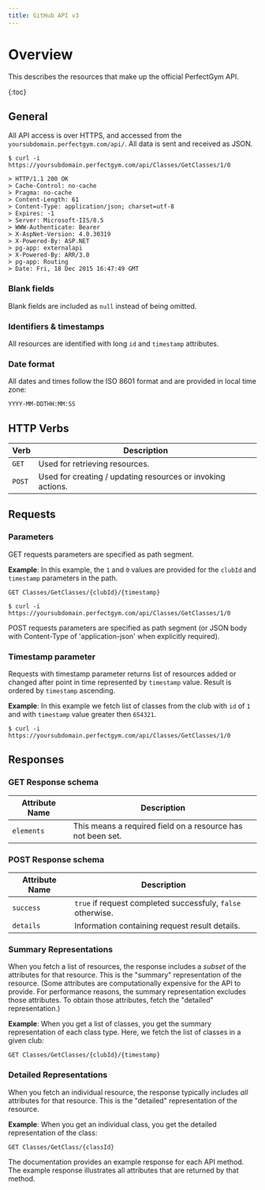 ```yaml
---
title: GitHub API v3
---
```


# Overview

This describes the resources that make up the official PerfectGym API.

{:toc}


## General

All API access is over HTTPS, and accessed from the `yoursubdomain.perfectgym.com/api/`.  All data is
sent and received as JSON.

``` command-line
$ curl -i https://yoursubdomain.perfectgym.com/api/Classes/GetClasses/1/0

> HTTP/1.1 200 OK
> Cache-Control: no-cache
> Pragma: no-cache
> Content-Length: 61
> Content-Type: application/json; charset=utf-8
> Expires: -1
> Server: Microsoft-IIS/8.5
> WWW-Authenticate: Bearer
> X-AspNet-Version: 4.0.30319
> X-Powered-By: ASP.NET
> pg-app: externalapi
> X-Powered-By: ARR/3.0
> pg-app: Routing
> Date: Fri, 18 Dec 2015 16:47:49 GMT
```

### Blank fields

Blank fields are included as `null` instead of being omitted.


### Identifiers & timestamps

All resources are identified with  long `id` and `timestamp` attributes.


### Date format

All dates and times follow the ISO 8601 format and are provided in local time zone:

    YYYY-MM-DDTHH:MM:SS



## HTTP Verbs

Verb | Description
-----|-----------
`GET` | Used for retrieving resources.
`POST` | Used for creating / updating resources or invoking actions.



## Requests
### Parameters

GET requests parameters are specified as path segment.    

**Example**: In this example, the `1` and `0` values are provided for the `clubId`
and `timestamp` parameters in the path.

    GET Classes/GetClasses/{clubId}/{timestamp}
``` command-line
$ curl -i https://yoursubdomain.perfectgym.com/api/Classes/GetClasses/1/0
```

POST requests parameters are specified as path segment (or JSON body with Content-Type of 'application-json'
when explicitly required).


### Timestamp parameter

Requests with timestamp parameter returns list of resources added or changed after point in time represented
by `timestamp` value. Result is ordered by `timestamp` ascending.

**Example**: In this example we fetch list of classes from the club with `id` of `1` and with `timestamp` 
value greater then `654321`.

``` command-line
$ curl -i https://yoursubdomain.perfectgym.com/api/Classes/GetClasses/1/0
```



## Responses
### GET Response schema

Attribute Name | Description
-----------|-----------|
`elements` | This means a required field on a resource has not been set.


### POST Response schema

Attribute Name | Description
-----------|-----------|
`success` | `true` if request completed successfuly, `false` otherwise.
`details` | Information containing request result details.


### Summary Representations

When you fetch a list of resources, the response includes a _subset_ of the
attributes for that resource. This is the "summary" representation of the
resource. (Some attributes are computationally expensive for the API to provide.
For performance reasons, the summary representation excludes those attributes.
To obtain those attributes, fetch the "detailed" representation.)

**Example**: When you get a list of classes, you get the summary
representation of each class type. Here, we fetch the list of classes
in a given club:

    GET Classes/GetClasses/{clubId}/{timestamp}


### Detailed Representations

When you fetch an individual resource, the response typically includes _all_
attributes for that resource. This is the "detailed" representation of the
resource.

**Example**: When you get an individual class, you get the detailed
representation of the class:

    GET Classes/GetClass/{classId}

The documentation provides an example response for each API method. The example
response illustrates all attributes that are returned by that method.



<!--## Hypermedia

All resources may have one or more `*_url` properties linking to other
resources.  These are meant to provide explicit URLs so that proper API clients
don't need to construct URLs on their own.  It is highly recommended that API
clients use these.  Doing so will make future upgrades of the API easier for
developers.  All URLs are expected to be proper [RFC 6570][rfc] URI templates.

You can then expand these templates using something like the [uri_template][uri]
gem:

    >> tmpl = URITemplate.new('/notifications{?since,all,participating}')
    >> tmpl.expand
    => "/notifications"

    >> tmpl.expand :all => 1
    => "/notifications?all=1"

    >> tmpl.expand :all => 1, :participating => 1
    => "/notifications?all=1&participating=1"

[rfc]: http://tools.ietf.org/html/rfc6570
[uri]: https://github.com/hannesg/uri_template -->



<!-- ## Pagination

Requests that return multiple items will be paginated to 100 items. 
You can specify further pages with the `?page` parameter. 

``` command-line
$ curl 'https://yoursubdomain.perfectgym.com/api/Classes/GetClasses/1/0?page=2'
```

Note that page numbering is 1-based and that omitting the `?page`
parameter will return the first page. -->

<!-- For more information on pagination, check out our guide on [Traversing with Pagination][pagination-guide]. -->

